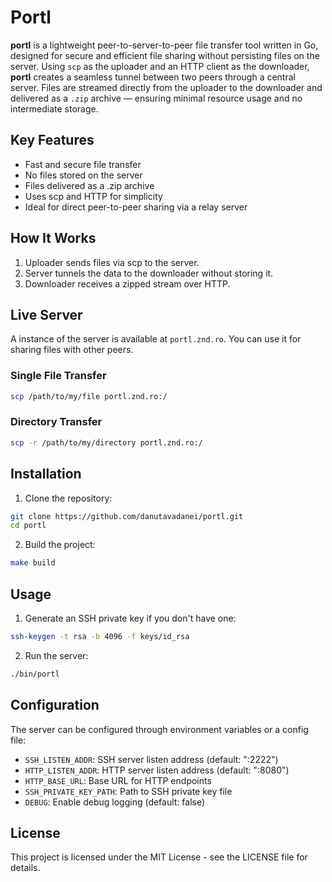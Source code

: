 # Portl

**portl** is a lightweight peer-to-server-to-peer file transfer tool written in Go, designed for secure and efficient file sharing without persisting files on the server.
Using `scp` as the uploader and an HTTP client as the downloader, **portl** creates a seamless tunnel between two peers through a central server. Files are streamed directly from the uploader to the downloader and delivered as a `.zip` archive — ensuring minimal resource usage and no intermediate storage.

## Key Features
- Fast and secure file transfer
- No files stored on the server
- Files delivered as a .zip archive
- Uses scp and HTTP for simplicity
- Ideal for direct peer-to-peer sharing via a relay server

## How It Works
1. Uploader sends files via scp to the server.
2. Server tunnels the data to the downloader without storing it.
3. Downloader receives a zipped stream over HTTP.

## Live Server

A instance of the server is available at `portl.znd.ro`. You can use it for sharing files with other peers.

### Single File Transfer
```bash
scp /path/to/my/file portl.znd.ro:/
```

### Directory Transfer
```bash
scp -r /path/to/my/directory portl.znd.ro:/
```

## Installation

1. Clone the repository:
```bash
git clone https://github.com/danutavadanei/portl.git
cd portl
```

2. Build the project:
```bash
make build
```

## Usage

1. Generate an SSH private key if you don't have one:
```bash
ssh-keygen -t rsa -b 4096 -f keys/id_rsa
```

2. Run the server:
```bash
./bin/portl
```


## Configuration

The server can be configured through environment variables or a config file:

- `SSH_LISTEN_ADDR`: SSH server listen address (default: ":2222")
- `HTTP_LISTEN_ADDR`: HTTP server listen address (default: ":8080")
- `HTTP_BASE_URL`: Base URL for HTTP endpoints
- `SSH_PRIVATE_KEY_PATH`: Path to SSH private key file
- `DEBUG`: Enable debug logging (default: false)

## License

This project is licensed under the MIT License - see the LICENSE file for details.